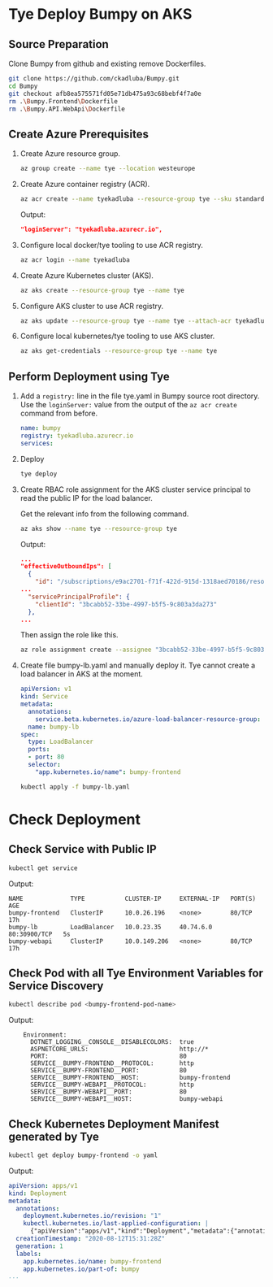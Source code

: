 # Tye Deploy Bumpy on AKS

## Source Preparation

Clone Bumpy from github and existing remove Dockerfiles.  
   
```bash
git clone https://github.com/ckadluba/Bumpy.git
cd Bumpy
git checkout afb8ea575571fd05e71db475a93c68bebf4f7a0e
rm .\Bumpy.Frontend\Dockerfile
rm .\Bumpy.API.WebApi\Dockerfile
```

## Create Azure Prerequisites

1. Create Azure resource group.  
   
   ```bash
   az group create --name tye --location westeurope
   ```

1. Create Azure container registry (ACR).  
   
   ```bash
   az acr create --name tyekadluba --resource-group tye --sku standard --location westeurope  
   ```
   
   Output:  
   ```json
   "loginServer": "tyekadluba.azurecr.io",
   ```

1. Configure local docker/tye tooling to use ACR registry.  

   ```bash
   az acr login --name tyekadluba
   ```

1. Create Azure Kubernetes cluster (AKS).  
   
   ```bash
   az aks create --resource-group tye --name tye
   ```

2. Configure AKS cluster to use ACR registry.  
   
   ```bash
   az aks update --resource-group tye --name tye --attach-acr tyekadluba
   ```

3. Configure local kubernetes/tye tooling to use AKS cluster.  
   
   ```bash
   az aks get-credentials --resource-group tye --name tye
   ```

## Perform Deployment using Tye

1. Add a `registry:` line in the file tye.yaml in Bumpy source root directory. Use the `loginServer:` value from the output of the `az acr create` command from before. 
   
   ```yaml
   name: bumpy
   registry: tyekadluba.azurecr.io
   services:
   ```

1. Deploy 
   
   ```bash
   tye deploy
   ```

2. Create RBAC role assignment for the AKS cluster service principal to read the public IP for the load balancer. 
   
   Get the relevant info from the following command.
   ```bash
   az aks show --name tye --resource-group tye
   ```
   Output:
   ```json
   ...
   "effectiveOutboundIps": [
     {
       "id": "/subscriptions/e9ac2701-f71f-422d-915d-1318aed70186/resourceGroups/MC_tye_tye_westeurope/providers/Microsoft.Network/publicIPAddresses/e0f13d46-a660-4f9f-be7e-1564576dca2c",
   ...
     "servicePrincipalProfile": {
       "clientId": "3bcabb52-33be-4997-b5f5-9c803a3da273"
     },
   ...
   ```

   Then assign the role like this.
   ```bash
   az role assignment create --assignee "3bcabb52-33be-4997-b5f5-9c803a3da273" --role "Network Contributor" --scope "/subscriptions/e9ac2701-f71f-422d-915d-1318aed70186/resourceGroups/MC_tye_tye_westeurope"
   ```

3. Create file bumpy-lb.yaml and manually deploy it. Tye cannot create a load balancer in AKS at the moment.

   ```yaml
   apiVersion: v1
   kind: Service
   metadata:
     annotations:
       service.beta.kubernetes.io/azure-load-balancer-resource-group: tye
     name: bumpy-lb
   spec:
     type: LoadBalancer
     ports:
     - port: 80
     selector:
       "app.kubernetes.io/name": bumpy-frontend
   ```

   ```bash
   kubectl apply -f bumpy-lb.yaml
   ```

# Check Deployment

## Check Service with Public IP

```bash
kubectl get service
```

Output:
```
NAME             TYPE           CLUSTER-IP     EXTERNAL-IP   PORT(S)        AGE
bumpy-frontend   ClusterIP      10.0.26.196    <none>        80/TCP         17h
bumpy-lb         LoadBalancer   10.0.23.35     40.74.6.0     80:30900/TCP   5s
bumpy-webapi     ClusterIP      10.0.149.206   <none>        80/TCP         17h
```

## Check Pod with all Tye Environment Variables for Service Discovery

```bash
kubectl describe pod <bumpy-frontend-pod-name>
```

Output:
```
    Environment:
      DOTNET_LOGGING__CONSOLE__DISABLECOLORS:  true
      ASPNETCORE_URLS:                         http://*
      PORT:                                    80
      SERVICE__BUMPY-FRONTEND__PROTOCOL:       http
      SERVICE__BUMPY-FRONTEND__PORT:           80
      SERVICE__BUMPY-FRONTEND__HOST:           bumpy-frontend
      SERVICE__BUMPY-WEBAPI__PROTOCOL:         http
      SERVICE__BUMPY-WEBAPI__PORT:             80
      SERVICE__BUMPY-WEBAPI__HOST:             bumpy-webapi
```

## Check Kubernetes Deployment Manifest generated by Tye

```bash
kubectl get deploy bumpy-frontend -o yaml
```

Output:
```yaml
apiVersion: apps/v1
kind: Deployment
metadata:
  annotations:
    deployment.kubernetes.io/revision: "1"
    kubectl.kubernetes.io/last-applied-configuration: |
      {"apiVersion":"apps/v1","kind":"Deployment","metadata":{"annotations":{},"labels":{"app.kubernetes.io/name":"bumpy-frontend","app.kubernetes.io/part-of":"bumpy"},"name":"bumpy-frontend","namespace":"default"},"spec":{"replicas":1,"selector":{"matchLabels":{"app.kubernetes.io/name":"bumpy-frontend"}},"template":{"metadata":{"labels":{"app.kubernetes.io/name":"bumpy-frontend","app.kubernetes.io/part-of":"bumpy"}},"spec":{"containers":[{"env":[{"name":"DOTNET_LOGGING__CONSOLE__DISABLECOLORS","value":"true"},{"name":"ASPNETCORE_URLS","value":"http://*"},{"name":"PORT","value":"80"},{"name":"SERVICE__BUMPY-FRONTEND__PROTOCOL","value":"http"},{"name":"SERVICE__BUMPY-FRONTEND__PORT","value":"80"},{"name":"SERVICE__BUMPY-FRONTEND__HOST","value":"bumpy-frontend"},{"name":"SERVICE__BUMPY-WEBAPI__PROTOCOL","value":"http"},{"name":"SERVICE__BUMPY-WEBAPI__PORT","value":"80"},{"name":"SERVICE__BUMPY-WEBAPI__HOST","value":"bumpy-webapi"}],"image":"tyekadluba.azurecr.io/bumpy-frontend:1.0.0","imagePullPolicy":"Always","name":"bumpy-frontend","ports":[{"containerPort":80}]}]}}}}
  creationTimestamp: "2020-08-12T15:31:28Z"
  generation: 1
  labels:
    app.kubernetes.io/name: bumpy-frontend
    app.kubernetes.io/part-of: bumpy
...
```